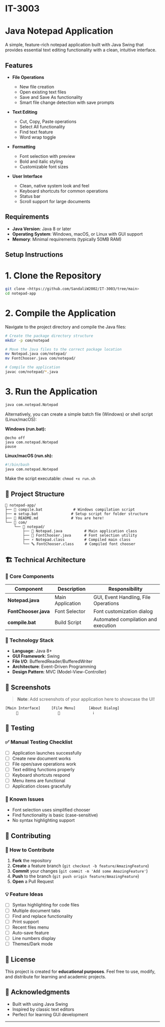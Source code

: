 # IT-3003
# Java Notepad Application

A simple, feature-rich notepad application built with Java Swing that provides essential text editing functionality with a clean, intuitive interface.

## Features

- **File Operations**
  - New file creation
  - Open existing text files
  - Save and Save As functionality
  - Smart file change detection with save prompts

- **Text Editing**
  - Cut, Copy, Paste operations
  - Select All functionality
  - Find text feature
  - Word wrap toggle

- **Formatting**
  - Font selection with preview
  - Bold and italic styling
  - Customizable font sizes

- **User Interface**
  - Clean, native system look and feel
  - Keyboard shortcuts for common operations
  - Status bar
  - Scroll support for large documents

## Requirements

- **Java Version**: Java 8 or later
- **Operating System**: Windows, macOS, or Linux with GUI support
- **Memory**: Minimal requirements (typically 50MB RAM)

## Setup Instructions

# 1. Clone the Repository

```bash
git clone <https://github.com/SandaliW2002/IT-3003/tree/main>
cd notepad-app
```

# 2. Compile the Application

Navigate to the project directory and compile the Java files:

```bash
# Create the package directory structure
mkdir -p com/notepad

# Move the Java files to the correct package location
mv Notepad.java com/notepad/
mv FontChooser.java com/notepad/

# Compile the application
javac com/notepad/*.java
```

# 3. Run the Application

```bash
java com.notepad.Notepad
```

Alternatively, you can create a simple batch file (Windows) or shell script (Linux/macOS):

**Windows (run.bat):**
```batch
@echo off
java com.notepad.Notepad
pause
```

**Linux/macOS (run.sh):**
```bash
#!/bin/bash
java com.notepad.Notepad
```

Make the script executable: `chmod +x run.sh`

## 📁 Project Structure

```
📁 notepad-app/
├── 🔧 compile.bat              # Windows compilation script
├── ⚙️ setup.bat               # Setup script for folder structure
├── 📖 README.md               # You are here!
└── 📁 com/
    └── 📁 notepad/
        ├── 📄 Notepad.java          # Main application class
        ├── 🎨 FontChooser.java      # Font selection utility
        ├── ⚡ Notepad.class         # Compiled main class
        └── 🔤 FontChooser.class     # Compiled font chooser
```

## 🏗️ Technical Architecture

### 🧩 Core Components

| Component | Description | Responsibility |
|-----------|-------------|----------------|
| **Notepad.java** | Main Application | GUI, Event Handling, File Operations |
| **FontChooser.java** | Font Selector | Font customization dialog |
| **compile.bat** | Build Script | Automated compilation and execution |

### 🔧 Technology Stack
- **Language**: Java 8+
- **GUI Framework**: Swing
- **File I/O**: BufferedReader/BufferedWriter
- **Architecture**: Event-Driven Programming
- **Design Pattern**: MVC (Model-View-Controller)

## 🎨 Screenshots

> **Note**: Add screenshots of your application here to showcase the UI!

```
[Main Interface]     [File Menu]      [About Dialog]
     📝                  📂               ℹ️
```

## 🧪 Testing

### ✅ Manual Testing Checklist
- [ ] Application launches successfully
- [ ] Create new document works
- [ ] File open/save operations work
- [ ] Text editing functions properly
- [ ] Keyboard shortcuts respond
- [ ] Menu items are functional
- [ ] Application closes gracefully

### 🐛 Known Issues
- Font selection uses simplified chooser
- Find functionality is basic (case-sensitive)
- No syntax highlighting support

## 🤝 Contributing

### 🌟 How to Contribute
1. **Fork** the repository
2. **Create** a feature branch (`git checkout -b feature/AmazingFeature`)
3. **Commit** your changes (`git commit -m 'Add some AmazingFeature'`)
4. **Push** to the branch (`git push origin feature/AmazingFeature`)
5. **Open** a Pull Request

### 💡 Feature Ideas
- [ ] Syntax highlighting for code files
- [ ] Multiple document tabs
- [ ] Find and replace functionality
- [ ] Print support
- [ ] Recent files menu
- [ ] Auto-save feature
- [ ] Line numbers display
- [ ] Themes/Dark mode

## 📝 License

This project is created for **educational purposes**. Feel free to use, modify, and distribute for learning and academic projects.

## 🙏 Acknowledgments

- Built with using Java Swing
- Inspired by classic text editors
- Perfect for learning GUI development

---
